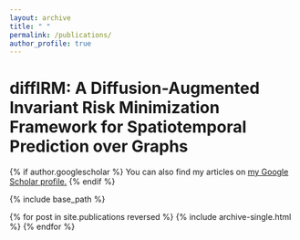 ```yaml
---
layout: archive
title: " "
permalink: /publications/
author_profile: true
---
```



diffIRM: A Diffusion-Augmented Invariant Risk Minimization Framework for Spatiotemporal Prediction over Graphs
====

{% if author.googlescholar %}
  You can also find my articles on <u><a href="{{author.googlescholar}}">my Google Scholar profile</a>.</u>
{% endif %}

{% include base_path %}

{% for post in site.publications reversed %}
  {% include archive-single.html %}
{% endfor %}
